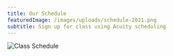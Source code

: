 ```yaml
---
title: Our Schedule
featuredImage: /images/uploads/schedule-2021.png
subtitle: Sign up for class using Acuity scheduling
---
```


![Class Schedule](/images/uploads/schedule-2021.jpg)
